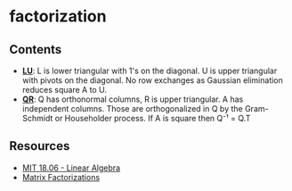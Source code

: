 # factorization

## Contents
* [**LU**](https://github.com/joaopaulq/factorization/blob/master/src/qr.lu): L is lower triangular with 1's on the diagonal. U is upper triangular with pivots on the diagonal. No row exchanges as Gaussian elimination reduces square A to U.
* [**QR**](https://github.com/joaopaulq/factorization/blob/master/src/qr.py): Q has orthonormal columns, R is upper triangular. A has independent columns. Those are orthogonalized in Q by the Gram-Schmidt or Householder process. If A is square then Q⁻¹ = Q.T 

## Resources
* [MIT 18.06 - Linear Algebra](https://ocw.mit.edu/courses/mathematics/18-06-linear-algebra-spring-2010/)
* [Matrix Factorizations](http://math.mit.edu/~gs/linearalgebra/linearalgebra5_Matrix.pdf)
